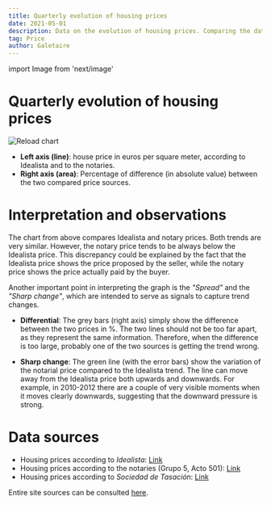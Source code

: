 ```yaml
---
title: Quarterly evolution of housing prices
date: 2021-05-01
description: Data on the evolution of housing prices. Comparing the data published by the association of notaries and the data published by Idealista.
tag: Price
author: Galetaire
---
```


import Image from 'next/image'

# Quarterly evolution of housing prices

<Image
  src="/images/preu.png"
  alt="Reload chart"
  width={3732}
  height={1899}
  priority
  className="next-image"
/>

- **Left axis (line)**: house price in euros per square meter, according to Idealista and to the notaries.
- **Right axis (area)**: Percentage of difference (in absolute value) between the two compared price sources.

# Interpretation and observations

The chart from above compares Idealista and notary prices. Both trends are very similar. However, the notary price tends to be always below the Idealista price. This discrepancy could be explained by the fact that the Idealista price shows the price proposed by the seller, while the notary price shows the price actually paid by the buyer.

Another important point in interpreting the graph is the _"Spread"_ and the _"Sharp change"_, which are intended to serve as signals to capture trend changes.

- **Differential**: The grey bars (right axis) simply show the difference between the two prices in %. The two lines should not be too far apart, as they represent the same information. Therefore, when the difference is too large, probably one of the two sources is getting the trend wrong.

- **Sharp change**: The green line (with the error bars) show the variation of the notarial price compared to the Idealista trend. The line can move away from the Idealista price both upwards and downwards. For example, in 2010-2012 there are a couple of very visible moments when it moves clearly downwards, suggesting that the downward pressure is strong.

# Data sources

- Housing prices according to _Idealista_: [Link](https://www.idealista.com/sala-de-prensa/informes-precio-vivienda)
- Housing prices according to the notaries (Grupo 5, Acto 501): [Link](http://www.notariado.org/liferay/web/cien/estadisticas-al-completo)
- Housing prices according to _Sociedad de Tasación_: [Link](https://www.st-tasacion.es/informe-de-tendencias-digital/)

Entire site sources can be consulted [here](http://catalanhousing.galetaire.hns.to/methodology).
